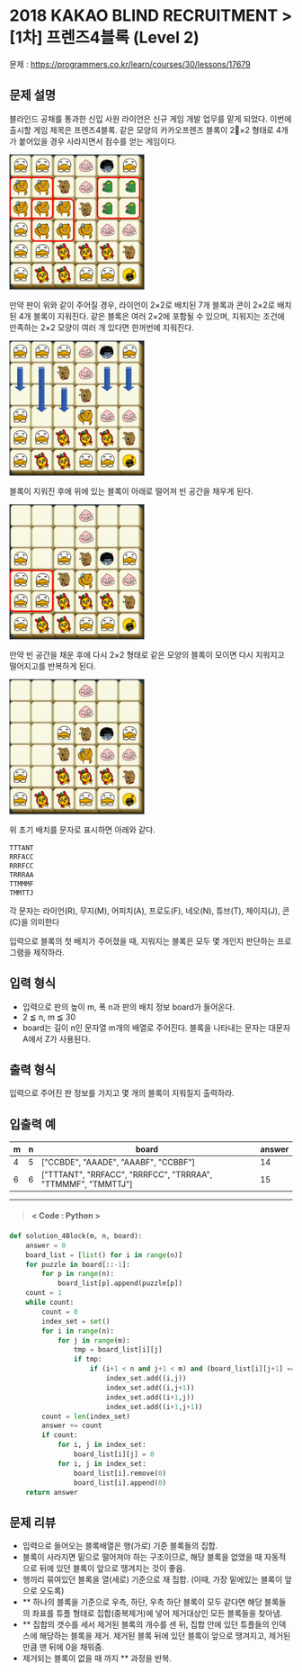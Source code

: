 # 2018 KAKAO BLIND RECRUITMENT > [1차] 프렌즈4블록 (Level 2)
문제 : https://programmers.co.kr/learn/courses/30/lessons/17679

## 문제 설명
블라인드 공채를 통과한 신입 사원 라이언은 신규 게임 개발 업무를 맡게 되었다. 이번에 출시할 게임 제목은 프렌즈4블록. 같은 모양의 카카오프렌즈 블록이 2×2 형태로 4개가 붙어있을 경우 사라지면서 점수를 얻는 게임이다.

<img src="../images/프렌즈4블록1.png" height = 240, width = 240>

만약 판이 위와 같이 주어질 경우, 라이언이 2×2로 배치된 7개 블록과 콘이 2×2로 배치된 4개 블록이 지워진다. 같은 블록은 여러 2×2에 포함될 수 있으며, 지워지는 조건에 만족하는 2×2 모양이 여러 개 있다면 한꺼번에 지워진다.

<img src="../images/프렌즈4블록2.png" height = 240, width = 240>

블록이 지워진 후에 위에 있는 블록이 아래로 떨어져 빈 공간을 채우게 된다.

<img src="../images/프렌즈4블록3.png" height = 240, width = 240>

만약 빈 공간을 채운 후에 다시 2×2 형태로 같은 모양의 블록이 모이면 다시 지워지고 떨어지고를 반복하게 된다.

<img src="../images/프렌즈4블록4.png" height = 240, width = 240>

위 초기 배치를 문자로 표시하면 아래와 같다.

    TTTANT
    RRFACC
    RRRFCC
    TRRRAA
    TTMMMF
    TMMTTJ
각 문자는 라이언(R), 무지(M), 어피치(A), 프로도(F), 네오(N), 튜브(T), 제이지(J), 콘(C)을 의미한다

입력으로 블록의 첫 배치가 주어졌을 때, 지워지는 블록은 모두 몇 개인지 판단하는 프로그램을 제작하라.

## 입력 형식
- 입력으로 판의 높이 m, 폭 n과 판의 배치 정보 board가 들어온다.
- 2 ≦ n, m ≦ 30
- board는 길이 n인 문자열 m개의 배열로 주어진다. 블록을 나타내는 문자는 대문자 A에서 Z가 사용된다.

## 출력 형식
입력으로 주어진 판 정보를 가지고 몇 개의 블록이 지워질지 출력하라.

## 입출력 예

| m | n | board | answer |
| --- | --- | --- | --- |
| 4 | 5 | ["CCBDE", "AAADE", "AAABF", "CCBBF"] | 14 |
| 6 | 6 | ["TTTANT", "RRFACC", "RRRFCC", "TRRRAA", "TTMMMF", "TMMTTJ"] | 15 |

____

> #### < Code : Python >
```python
def solution_4Block(m, n, board):
    answer = 0
    board_list = [list() for i in range(n)]
    for puzzle in board[::-1]:
        for p in range(n):
            board_list[p].append(puzzle[p])
    count = 1
    while count:
        count = 0
        index_set = set()
        for i in range(n):
            for j in range(m):
                tmp = board_list[i][j]
                if tmp:
                    if (i+1 < n and j+1 < m) and (board_list[i][j+1] == tmp and board_list[i+1][j] == tmp and board_list[i+1][j+1] == tmp):
                        index_set.add((i,j))
                        index_set.add((i,j+1))
                        index_set.add((i+1,j))
                        index_set.add((i+1,j+1))
        count = len(index_set)
        answer += count
        if count:
            for i, j in index_set:
                board_list[i][j] = 0
            for i, j in index_set:
                board_list[i].remove(0)
                board_list[i].append(0)
    return answer
```

## 문제 리뷰
- 입력으로 들어오는 블록배열은 행(가로) 기준 블록들의 집합.
- 블록이 사라지면 밑으로 떨어져야 하는 구조이므로, 해당 블록을 없앴을 때 자동적으로 뒤에 있던 블록이 앞으로 땡겨지는 것이 좋음.
- 행끼리 묶여있던 블록을 열(세로) 기준으로 재 집합. (이때, 가장 밑에있는 블록이 앞으로 오도록)
- ** 하나의 블록을 기준으로 우측, 하단, 우측 하단 블록이 모두 같다면 해당 블록들의 좌표를 튜플 형태로 집합(중복제거)에 넣어 제거대상인 모든 블록들을 찾아냄.
- ** 집합의 갯수를 세서 제거된 블록의 개수를 센 뒤, 집합 안에 있던 튜플들의 인덱스에 해당하는 블록을 제거. 제거된 블록 뒤에 있던 블록이 앞으로 땡겨지고, 제거된 만큼 맨 뒤에 0을 채워줌.
- 제거되는 블록이 없을 때 까지 ** 과정을 반복.